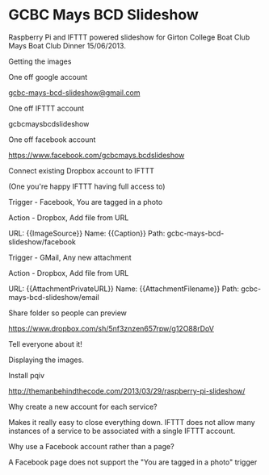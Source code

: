 GCBC Mays BCD Slideshow
=======================

Raspberry Pi and IFTTT powered slideshow for Girton College Boat Club Mays Boat Club Dinner 15/06/2013.

Getting the images





One off google account

gcbc-mays-bcd-slideshow@gmail.com

One off IFTTT account

gcbcmaysbcdslideshow

One off facebook account

https://www.facebook.com/gcbcmays.bcdslideshow

Connect existing Dropbox account to IFTTT

(One you're happy IFTTT having full access to)





Trigger - Facebook, You are tagged in a photo

Action - Dropbox, Add file from URL

URL: {{ImageSource}}
Name: {{Caption}}
Path: gcbc-mays-bcd-slideshow/facebook





Trigger - GMail, Any new attachment

Action - Dropbox, Add file from URL

URL: {{AttachmentPrivateURL}}
Name: {{AttachmentFilename}}
Path: gcbc-mays-bcd-slideshow/email




Share folder so people can preview

https://www.dropbox.com/sh/5nf3znzen657rpw/g12O88rDoV



Tell everyone about it!





Displaying the images.


Install pqiv

http://themanbehindthecode.com/2013/03/29/raspberry-pi-slideshow/










Why create a new account for each service?

Makes it really easy to close everything down. IFTTT does not allow many instances
of a service to be associated with a single IFTTT account.

Why use a Facebook account rather than a page?

A Facebook page does not support the "You are tagged in a photo" trigger